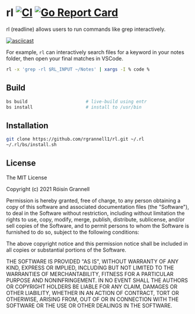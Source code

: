 
# rl [![CI](https://github.com/rgrannell1/rl/actions/workflows/ci.yaml/badge.svg)](https://github.com/rgrannell1/rl/actions/workflows/ci.yaml) [![Go Report Card](https://goreportcard.com/badge/github.com/rgrannell1/rl)](https://goreportcard.com/report/github.com/rgrannell1/rl)

rl (readline) allows users to run commands like grep interactively.

[![asciicast](https://asciinema.org/a/jMkJl36C46dvv12lsMuZwWd0L.svg)](https://asciinema.org/a/jMkJl36C46dvv12lsMuZwWd0L)

For example, `rl` can interactively search files for a keyword in your notes folder, then open your final matches in VSCode.

```bash
rl -x 'grep -rl $RL_INPUT ~/Notes' | xargs -I % code %
```

## Build

```bash
bs build                      # live-build using entr
bs install                    # install to /usr/bin
```
## Installation

```bash
git clone https://github.com/rgrannell1/rl.git ~/.rl
~/.rl/bs/install.sh
```

## License

The MIT License

Copyright (c) 2021 Róisín Grannell

Permission is hereby granted, free of charge, to any person obtaining a copy of this software and associated documentation files (the "Software"), to deal in the Software without restriction, including without limitation the rights to use, copy, modify, merge, publish, distribute, sublicense, and/or sell copies of the Software, and to permit persons to whom the Software is furnished to do so, subject to the following conditions:

The above copyright notice and this permission notice shall be included in all copies or substantial portions of the Software.

THE SOFTWARE IS PROVIDED "AS IS", WITHOUT WARRANTY OF ANY KIND, EXPRESS OR IMPLIED, INCLUDING BUT NOT LIMITED TO THE WARRANTIES OF MERCHANTABILITY, FITNESS FOR A PARTICULAR PURPOSE AND NONINFRINGEMENT. IN NO EVENT SHALL THE AUTHORS OR COPYRIGHT HOLDERS BE LIABLE FOR ANY CLAIM, DAMAGES OR OTHER LIABILITY, WHETHER IN AN ACTION OF CONTRACT, TORT OR OTHERWISE, ARISING FROM, OUT OF OR IN CONNECTION WITH THE SOFTWARE OR THE USE OR OTHER DEALINGS IN THE SOFTWARE.
